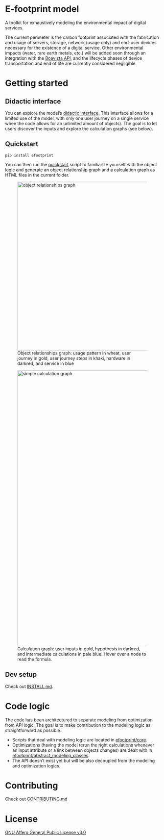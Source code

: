 # E-footprint model

A toolkit for exhaustively modeling the environmental impact of digital services.

The current perimeter is the carbon footprint associated with the fabrication and usage of servers, storage, network (usage only) and end-user devices necessary for the existence of a digital service. Other environmental impacts (water, rare earth metals, etc.) will be added soon through an integration with the [Boavizta API](https://github.com/Boavizta/boaviztapi), and the lifecycle phases of device transportation and end of life are currently considered negligible.

# Getting started
## Didactic interface
You can explore the model’s [didactic interface](https://publicis-sapient-e-footprint-model.streamlit.app/). This interface allows for a limited use of the model, with only one user journey on a single service when the code allows for an unlimited amount of objects). The goal is to let users discover the inputs and explore the calculation graphs (see below).

## Quickstart

    pip install efootprint

You can then run the [quickstart](quickstart.py) script to familiarize yourself with the object logic and generate an object relationship graph and a calculation graph as HTML files in the current folder.

<figure>
    <img src="images/obj_relationships_graph_example.png" width="550" alt="object relationships graph">
    <figcaption>Object relationships graph: usage pattern in wheat, user journey in gold, user journey steps in khaki, hardware in darkred, and service in blue</figcaption>
</figure>

<figure>
    <img src="images/device_population_fab_footprint_calculus_graph_example.png" width="900" alt="simple calculation graph">
    <figcaption>Calculation graph: user inputs in gold, hypothesis in darkred, and intermediate calculations in pale blue. Hover over a node to read the formula.</figcaption>
</figure>

## Dev setup
Check out [INSTALL.md](./INSTALL.md).

# Code logic
The code has been architectured to separate modeling from optimization from API logic. The goal is to make contribution to the modeling logic as straightforward as possible.

- Scripts that deal with modeling logic are located in [efootprint/core](./efootprint/core).
- Optimizations (having the model rerun the right calculations whenever an input attribute or a link between objects changes) are dealt with in [efootprint/abstract_modeling_classes](./efootprint/abstract_modeling_classes).
- The API doesn’t exist yet but will be also decoupled from the modeling and optimization logics.

# Contributing
Check out [CONTRIBUTING.md](./CONTRIBUTING.md)

# License
[GNU Affero General Public License v3.0](./LICENSE)

